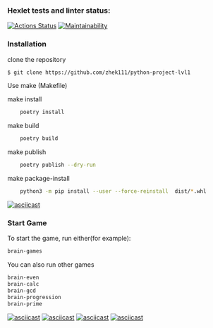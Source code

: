 ### Hexlet tests and linter status:
[![Actions Status](https://github.com/zhek111/python-project-lvl1/workflows/hexlet-check/badge.svg)](https://github.com/zhek111/python-project-lvl1/actions)
[![Maintainability](https://api.codeclimate.com/v1/badges/39c9c5dcc5d81130b121/maintainability)](https://codeclimate.com/github/zhek111/python-project-lvl1/maintainability)

### Installation

clone the repository

```bash
$ git clone https://github.com/zhek111/python-project-lvl1
```
Use make (Makefile)

make install

```bash
	poetry install
```

make build

```bash
	poetry build
```

make publish

```bash
	poetry publish --dry-run
```

make package-install

```bash
	python3 -m pip install --user --force-reinstall  dist/*.whl
```

[![asciicast](https://asciinema.org/a/lK9FWDPrMANUrD7tQ0o611ilH.svg)](https://asciinema.org/a/lK9FWDPrMANUrD7tQ0o611ilH)

### Start Game
To start the game, run either(for example):
```bash
brain-games
```

You can also run other games

```bash
brain-even
brain-calc
brain-gcd
brain-progression
brain-prime
```

[![asciicast](https://asciinema.org/a/I31stGdruPoPTW0SVpjMzRtf4.svg)](https://asciinema.org/a/I31stGdruPoPTW0SVpjMzRtf4)
[![asciicast](https://asciinema.org/a/voh2nUcPXMv2WjFrlBDs673eF.svg)](https://asciinema.org/a/voh2nUcPXMv2WjFrlBDs673eF)
[![asciicast](https://asciinema.org/a/x3oScd2GT09B51EILglsSpK6o.svg)](https://asciinema.org/a/x3oScd2GT09B51EILglsSpK6o)
[![asciicast](https://asciinema.org/a/asMeuuDAVJBb6J76qoyzzX04A.svg)](https://asciinema.org/a/asMeuuDAVJBb6J76qoyzzX04A)